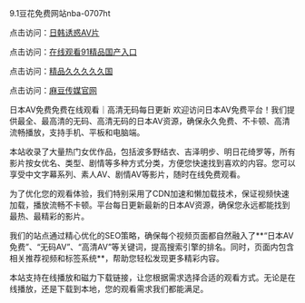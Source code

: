 
9.1豆花免费网站nba-0707ht


点击访问：<a href="https://gda-c7m.pages.dev/">日韩诱惑AV片</a>

点击访问：<a href="https://rtj-3zo.pages.dev/">在线观看91精品国产入口</a>

点击访问：<a href="https://tfda.pages.dev/">精品久久久久久国</a>

点击访问：<a href="https://fdhf-454.pages.dev/">麻豆传媒官网</a>


日本AV免费免费在线观看｜高清无码每日更新
欢迎访问日本AV免费平台！我们提供最全、最高清的无码、高清无码的日本AV资源，确保永久免费、不卡顿、高清流畅播放，支持手机、平板和电脑端。

本站收录了大量热门女优作品，包括波多野结衣、吉泽明步、明日花绮罗等，所有影片按女优名、类型、剧情等多种方式分类，方便您快速找到喜欢的内容。您可以享受中文字幕系列、素人AV、剧情AV等影片，随时在线免费观看。

为了优化您的观看体验，我们特别采用了CDN加速和懒加载技术，保证视频快速加载，播放流畅不卡顿。平台每日更新最新的日本AV资源，确保您永远都能找到最热、最精彩的影片。

我们的站点通过精心优化的SEO策略，确保每个视频页面都自然融入了**“日本AV免费”、“无码AV”、“高清AV”等关键词，提高搜索引擎的排名。同时，页面内包含相关推荐视频和标签系统**，帮助您轻松发现更多精彩内容。

本站支持在线播放和磁力下载链接，让您根据需求选择合适的观看方式。无论是在线播放，还是下载到本地，您的观看需求我们都能满足。

<span style="display:none;">[Canonical link](https://github.com/songnha20250707/songnha9 ）</span>
